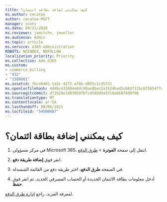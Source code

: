 ```yaml
---
title: كيف يمكنني إضافة بطاقة ائتمان؟
ms.author: cmcatee
author: cmcatee-MSFT
manager: scotv
ms.date: 04/21/2020
ms.reviewer: jamitche, jmueller
ms.audience: Admin
ms.topic: article
ms.service: o365-administration
ROBOTS: NOINDEX, NOFOLLOW
localization_priority: Priority
ms.collection: Adm_O365
ms.custom:
- commerce_billing
- "432"
- "1500001"
ms.assetid: fbce8401-1a2c-4372-af0b-d855c1cd5f31
ms.openlocfilehash: 4d4bc433684e8dc98ae8bec2a1524bad2c682f115c075b54ffa7263099de0011
ms.sourcegitcommit: d71b18e1403859fbfc45ddd9a57c8ab68f4d9f96
ms.translationtype: MT
ms.contentlocale: ar-SA
ms.lasthandoff: 08/06/2021
ms.locfileid: "54500687"
---
```

# <a name="how-do-i-add-a-credit-card"></a>كيف يمكنني إضافة بطاقة ائتمان؟

1. في مركز مسؤولي Microsoft 365، انتقل إلى صفحة **الفوترة** \> [طرق الدفع](https://go.microsoft.com/fwlink/p/?linkid=2018806).

2. انقر فوق **إضافة طريقة دفع**.

3. في الصفحة **طرق الدفع**، اختر طريقة دفع من القائمة المنسدلة.

4. أدخل معلومات بطاقة الائتمان الجديدة أو الحساب المصرفي الجديد، ثم انقر فوق **حفظ**.

لمعرفة المزيد، راجع [إدارة طرق الدفع](/microsoft-365/commerce/billing-and-payments/manage-payment-methods).
